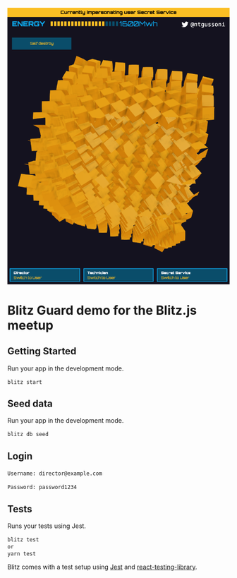 ![picture 1](2caac905234fa88982c4a53b0fc0c2520e3bebe0cc1a5af3fcbf487b2b9f25b7.png)

# **Blitz Guard demo for the Blitz.js meetup**

## Getting Started

Run your app in the development mode.

```
blitz start
```

## Seed data

Run your app in the development mode.

```
blitz db seed
```

## Login

`Username: director@example.com`

`Password: password1234`

## Tests

Runs your tests using Jest.

```
blitz test
or
yarn test
```

Blitz comes with a test setup using [Jest](https://jestjs.io/) and [react-testing-library](https://testing-library.com/).
